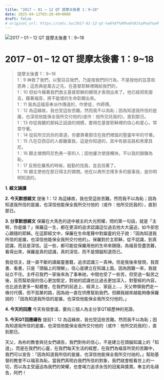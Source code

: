 ```yaml
---
title: "2017 – 01 – 12 QT 提摩太後書 1：9~18"
date: 2025-04-12T03:20:40+0800
draft: false
# original_url: https://cmtc.tw/2017-01-12-qt-%e6%8f%90%e6%91%a9%e5%a4%aa%e5%be%8c%e6%9b%b8-1%ef%bc%9a918
---
```


![2017 – 01 – 12 QT 提摩太後書 1：9\~18](/images/qt.jpg   "2017 – 01 – 12 QT 提摩太後書 1：9\~18")

# 2017 – 01 – 12 QT 提摩太後書 1：9\~18

> 提摩太後書 1：9\~18  
> 1：9 神救了我們，以聖召召我們，乃是按我們的行為，不是按他的旨意和恩典；這恩典是萬古之先，在基督耶穌裡賜給我們的，  
> 1：10 但如今藉著我們救主基督耶穌的顯現才表現出來了。他已經把死廢去，藉著福音，將不能壞的生命彰顯出來。  
> 1：11 我為這福音奉派作傳道的，作使徒，作師傅。  
> 1：12 為這緣故，我也受這些苦難。然而我不以為恥；因為知道我所信的是誰，也深信他能保全我所交付他的(或作：他所交託我的)，直到那日。  
> 1：13 你從我聽的那純正話語的規模，要用在基督耶穌裡的信心和愛心，常常守著。  
> 1：14 從前所交託你的善道，你要靠著那住在我們裡面的聖靈牢牢的守著。  
> 1：15 凡在亞西亞的人都離棄我，這是你知道的，其中有腓吉路和黑摩其尼。  
> 1：16 願主憐憫阿尼色弗一家的人；因他屢次使我暢快，不以我的鎖鍊為恥，  
> 1：17 反倒在羅馬的時候，殷勤的找我，並且找著了。  
> 1：18 願主使他在那日得主的憐憫。他在以弗所怎樣多多的服事我，是你明明知道的。

**1.  經文誦讀**

**2.  今天默想經文**
提後 1：12 為這緣故，我也受這些苦難。然而我不以為恥；因為知道我所信的是誰，也深信他能保全我所交付他的（或作：他所交託我的），直到那日。

**3. 分享默想經文**
保羅在大馬色的途中被主的大光照耀，問的第一句話，就是「主啊，你是誰？」保羅這一生，都在更深的追求認識這位過去他大大逼迫，如今卻忠心跟隨的耶穌。在這節經文中，保羅在生命尾聲中對屬靈的兒子說：「因為知道我所信的是誰，也深信他能保全我所交付他的」。保羅對於主耶穌，從不認識，到真認識，而且是深信。這一些，都可能從保羅用他的生命來跟隨，為福音受盡苦難，看得出來，保羅是真的認識，真的深信，而不是頭腦知道而已。

我從信主，就一直不斷的讀屬靈書籍，追求認識三一真神。但是我後來發現，我買書、看書，只是「頭腦上的理解」，信心是建立在知識上面。因為困難一來，我就站立不住。主呼召我們一家後來為了事奉祂，中間也受了一些苦，但受過一點苦之後，反而幫助我的信心更加堅定，對祂的認識也比過去更加深入，對聖經的內容，也比過去更多一點體會。在我們的前途上、經濟上、家庭上…，天父帶領我們走一條付代價，但不孤單的路，因為祂一直在供應幫助我們。但願我越來越能夠像保羅說的：「因為知道我所信的是誰，也深信他能保全我所交付他的。」

**4. 今天的回應**
今天有個會議，要向三個人為主分享QT經歷神的見證。

**5. 今天QT回應禱告**
提前1：12 為這緣故，我也受這些苦難。然而我不以為恥；因為知道我所信的是誰，也深信他能保全我所交付他的（或作：他所交託我的），直到那日。

天父，為祢的教會與兒女們禱告，我們對祢的信心，不是建立在頭腦知識上的「知道」，而是在我們的心靈，在我們每天生活的經歷，在我們為福音所受的苦難中，我們可以宣告：「因為知道我所信的是誰，也深信他能保全我所交付祂的。」幫助基督的教會不以福音為恥，當我們真明白我們所信的對象，我們就會輕看世上的一切，而以為主受逼迫為我們的榮耀，也會竭力追求永恆的冠冕與獎賞。奉主的名禱告，阿們！
